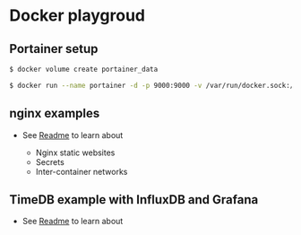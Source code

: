 # Docker playgroud

## Portainer setup

```bash
$ docker volume create portainer_data

$ docker run --name portainer -d -p 9000:9000 -v /var/run/docker.sock:/var/run/docker.sock -v portainer_data:/data portainer/portainer
```

## nginx examples

* See [Readme](nginx/Readme.md) to learn about

    * Nginx static websites
    * Secrets
    * Inter-container networks

## TimeDB example with InfluxDB and Grafana

* See [Readme](timedb/Readme.md) to learn about
